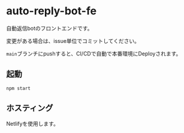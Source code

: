 # auto-reply-bot-fe

自動返信botのフロントエンドです。

変更がある場合は、issue単位でコミットしてください。

`main`ブランチにpushすると、CI/CDで自動で本番環境にDeployされます。

## 起動

```shell
npm start
```

## ホスティング

Netlifyを使用します。
